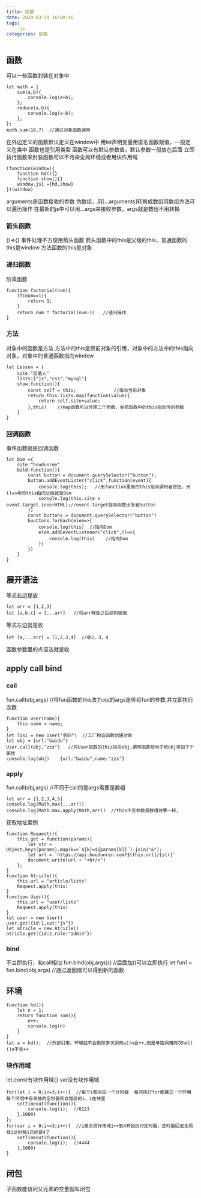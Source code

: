 ```yaml
---
title: 函数
date: 2020-03-29 16:00:46
tags:
    -js
categories: 前端
---
```

## 函数
可以一些函数封装在对象中
```(javascript)
let math = {
    sum(a,b){
        console.log(a+b);
    };
    reduce(a,b){
        console.log(a-b);
    };
};
math.sum(10,7)  //通过对象函数调用
```
在外边定义的函数默认定义在window中
用let声明变量用匿名函数赋值，一般定义在类中
函数也是引用类型
函数可以有默认参数值，默认参数一般放在后面
立即执行函数来封装函数可以不污染全局环境或者用块作用域
```(javascript)
(function(window){
    function hd(){}
    function show(){}
    window.js1 ={hd,show}
})(window)
```
arguments是函数接收的参数 伪数组，用[...arguments]转换成数组用数组方法可以遍历操作
在最新的js中可以用...args来接收参数，args就是数组不用转换
### 箭头函数
()=>{}
事件处理不方便用箭头函数
箭头函数中的this是父级的this，普通函数的this是window 方法函数的this是对象
### 递归函数
阶乘函数
```(javascript)
function factorial(num){
    if(num==1){
        return 1;
    }
    return num * factorial(num-1)   //递归操作
}
```
### 方法
对象中的函数是方法
方法中的this是房前对象的引用，对象中的方法中的this指向对象，对象中的普通函数指向window
```
let Lesson = {
    site:"后盾人"
    lists:["js","css","mysql"]
    show:function(){
        const self = this;              //指向当前对象
        return this.lists.map(function(value){
            return self.site+value;
        },this)    //map函数可以传第二个参数，会把函数中的this指向传的参数
    }
}
```
### 回调函数
事件函数就是回调函数
```
let Dom ={
    site:"houdunren"
    bild:function(){
        const button = document.querySelector("button");
        button.addEventLister("click",function(event){
            console.log(this);   //用function里面的this指向调用者按钮，用()=>中的this指向父级就是Dom
            console.log(this.site + event.target.innerHTML);//event.target指向函数出发者button
        })
        const buttons = document.querySelector("button")
        buuttons.forEach(elem=>{
            console.log(this)  //指向Dom
            elem.addEeventListener("click",()=>{
                console.log(this)    //指向Dom
            })
        })
    }
}
```
## 展开语法
等式右边是放
```
let arr = [1,2,3]
let [a,b,c] = [...arr]   //将arr释放之后结构赋值
```
等式左边就是收
```
let [a,...arr] = [1,2,3,4]  //收2，3，4
```
函数参数里的点语法就是收

## apply call bind
### call
fun.call(obj,args)  //将fun函数的this改为obj的args是传给fun的参数,并立即执行函数
```
function User(name){
    this.name = name;
}
let lisi = new User("李四")  //工厂构造函数创建对象
let obj = {url:"baidu"}
User.call(obj,"zzx")   //将User函数的this指向obj,调用函数相当于给obj添加了个属性
console.log(obj)    {url:"baidu",name:"zzx"}
```
### apply
fun.call(obj,args)  //不同于call的是args需要是数组
```
let arr = [1,2,3,4,5]
console.log(Math.max(...arr))
console.log(Math.max.apply(Math,arr))  //this不变参数是数组效果一样，
```


获取地址案例
```
function Request(){
    this.get = function(params){
        let str = Object.keys(params).map(k=>`${k}=${params[k]}`).join("&");
        let url = `https://api.houdunren.com?${this.url}/{str}`
        document.write(url + "<hr/>")
    };
}
function Atricle(){
    this.url = "article/lists"
    Request.apply(this)
}
function User(){
    this.url = "user/lists"
    Request.apply(this)
}
let user = new User()
user.get({id:1,cat:"js"})
let atricle = new Atricle()
atricle.get({id:2,role:"admin"})
```
### bind
不立即执行，和call相似
fun.bind(obj,args)()  //后面加()可以立即执行
let fun1 = fun.bind(obj,args)  //通过返回值可以得到新的函数


## 环境
```
function hd(){
    let n = 1;
    return function sum(){
        n++;
        console.log(n)
    }
}
let a = hd();  //外部引用，环境就不会删除多次调用a()n会++,但是单独调用两次hd()()n不会++
```

### 块作用域
let,const有块作用域{}
var没有块作用域
```
for(let i = 0;i<=3;i++){  //每个i都对应一个计时器  每次执行for都建立一个环境每个环境中有单独的定时器和自增后的i，i在块里
    setTimeout(function(){
        console.log(i);  //0123  
    },1000)
};
for(var i = 0;i<=3;i++){  //i是全局作用域i++到4开始执行定时器，定时器回去全局找i这时候i已经是4了
    setTimeout(function(){
        console.log(i);  //4444
    },1000)
}
```

## 闭包
子函数能访问父元素的变量就叫闭包


